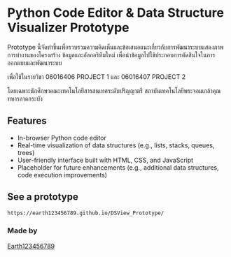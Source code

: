 # Python Code Editor & Data Structure Visualizer Prototype

Prototype นี้จัดทำขึ้นเพื่อรวบรวมความคิดเห็นและข้อเสนอแนะเกี่ยวกับการพัฒนาระบบแสดงภาพการทำงานของโครงสร้าง
ข้อมูลและอัลกอริทึมใหม่ เพื่อนำข้อมูลไปใช้ประกอบการตัดสินใจในการออกแบบและพัฒนาระบบ 

เพื่อใช้ในรายวิชา 06016406 PROJECT 1 และ 06016407 PROJECT 2   

โดยเฉพาะนักศึกษาคณะเทคโนโลยีสารสนเทศระดับปริญญาตรี สถาบันเทคโนโลยีพระจอมเกล้าคุณทหารลาดกระบัง

## Features

- In-browser Python code editor
- Real-time visualization of data structures (e.g., lists, stacks, queues, trees)
- User-friendly interface built with HTML, CSS, and JavaScript
- Placeholder for future enhancements (e.g., additional data structures, code execution improvements)

## See a prototype 

```bash
https://earth123456789.github.io/DSView_Prototype/
```

### Made by 

[Earth123456789](https://github.com/Earth123456789) 
